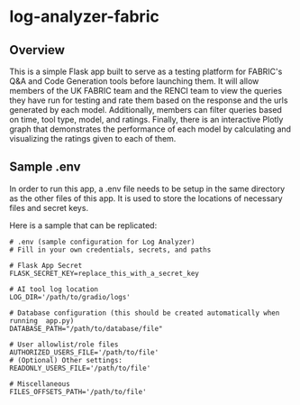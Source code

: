# log-analyzer-fabric
## Overview
This is a simple Flask app built to serve as a testing platform for FABRIC's Q&A and Code Generation tools before launching them. It will allow members of the UK FABRIC team and the RENCI team to view the queries they have run for testing and rate them based on the response and the urls generated by each model. Additionally, members can filter queries based on time, tool type, model, and ratings. Finally, there is an interactive Plotly graph that demonstrates the performance of each model by calculating and visualizing the ratings given to each of them. 

## Sample .env 
In order to run this app, a .env file needs to be setup in the same directory as the other files of this app. It is used to store the locations of necessary files and secret keys. 

Here is a sample that can be replicated: 
```
# .env (sample configuration for Log Analyzer)
# Fill in your own credentials, secrets, and paths

# Flask App Secret
FLASK_SECRET_KEY=replace_this_with_a_secret_key

# AI tool log location
LOG_DIR='/path/to/gradio/logs'

# Database configuration (this should be created automatically when running  app.py)
DATABASE_PATH="/path/to/database/file"

# User allowlist/role files
AUTHORIZED_USERS_FILE='/path/to/file'
# (Optional) Other settings:
READONLY_USERS_FILE='/path/to/file'

# Miscellaneous
FILES_OFFSETS_PATH='/path/to/file'
```
